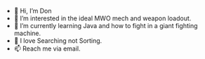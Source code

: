 - 👋 Hi, I’m Don
- 👀 I’m interested in the ideal MWO mech and weapon loadout.
- 🌱 I’m currently learning Java and how to fight in a giant fighting machine.
- 💞️ I love Searching not Sorting.
- 📫 Reach me via email.

<!---
donxr/donxr is a ✨ special ✨ repository because its `README.md` (this file) appears on your GitHub profile.
You can click the Preview link to take a look at your changes.
--->
